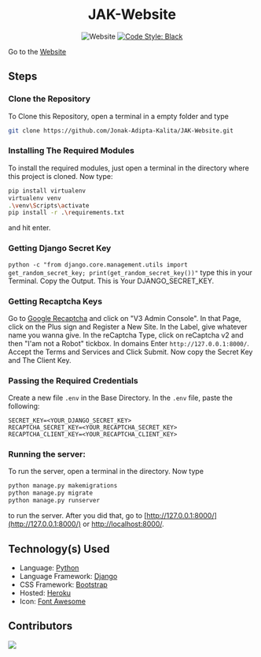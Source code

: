 <div align=center>

# JAK-Website
![Website](https://img.shields.io/website?down_color=red&down_message=Offline&style=for-the-badge&up_color=green&up_message=Online&url=https%3A%2F%2Fjonakadiptakalita.herokuapp.com)
[![Code Style: Black](https://img.shields.io/badge/Code%20Style-Black-000000.svg?style=for-the-badge)](https://github.com/psf/black)

</div>

Go to the [Website](https://jonakadiptakalita.herokuapp.com/)

## Steps

### Clone the Repository
To Clone this Repository, open a terminal in a empty folder and type 
```bash
git clone https://github.com/Jonak-Adipta-Kalita/JAK-Website.git
```

### Installing The Required Modules
To install the required modules, just open a terminal in the directory where this project is cloned. Now type: 
```bash
pip install virtualenv
virtualenv venv
.\venv\Scripts\activate
pip install -r .\requirements.txt
``` 
and hit enter.

### Getting Django Secret Key
`python -c "from django.core.management.utils import get_random_secret_key; print(get_random_secret_key())"`
type this in your Terminal. Copy the Output. This is Your DJANGO_SECRET_KEY.

### Getting Recaptcha Keys
Go to [Google Recaptcha](https://www.google.com/recaptcha/about/) and click on "V3 Admin Console".
In that Page, click on the Plus sign and Register a New Site. In the Label, give whatever name
you wanna give. In the reCaptcha Type, click on reCaptcha v2 and then "I'am not a Robot" tickbox.
In domains Enter `http://127.0.0.1:8000/`. Accept the Terms and Services and Click Submit. Now
copy the Secret Key and The Client Key.

### Passing the Required Credentials
Create a new file `.env` in the Base Directory. In the `.env` file,
paste the following:
```env
SECRET_KEY=<YOUR_DJANGO_SECRET_KEY>
RECAPTCHA_SECRET_KEY=<YOUR_RECAPTCHA_SECRET_KEY>
RECAPTCHA_CLIENT_KEY=<YOUR_RECAPTCHA_CLIENT_KEY>
```

### Running the server:
To run the server, open a terminal in the directory. Now type 
```bash
python manage.py makemigrations
python manage.py migrate
python manage.py runserver
``` 
to run the server. After you did that, go to [http://127.0.0.1:8000/](http://127.0.0.1:8000/) or 
[http://localhost:8000/](http://localhost:8000/).

## Technology(s) Used
- Language: [Python](https://www.python.org/)
- Language Framework: [Django](https://www.djangoproject.com/)
- CSS Framework: [Bootstrap](https://getbootstrap.com/docs/4.6/getting-started/introduction/)
- Hosted: [Heroku](https://heroku.com/)
- Icon: [Font Awesome](https://fontawesome.com/)

## Contributors
<a href = "https://github.com/Jonak-Adipta-Kalita/JAK-Website/graphs/contributors">
	<img src = "https://contrib.rocks/image?repo=Jonak-Adipta-Kalita/JAK-Website"/>
</a>
